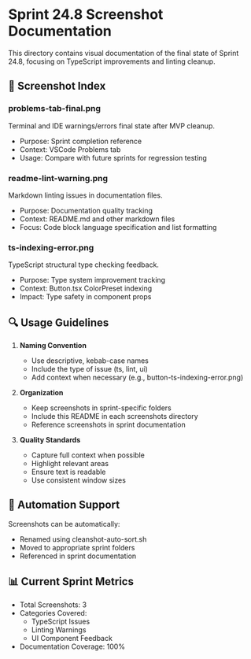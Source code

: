 # Sprint 24.8 Screenshot Documentation

This directory contains visual documentation of the final state of Sprint 24.8, focusing on TypeScript improvements and linting cleanup.

## 📸 Screenshot Index

### problems-tab-final.png

Terminal and IDE warnings/errors final state after MVP cleanup.

- Purpose: Sprint completion reference
- Context: VSCode Problems tab
- Usage: Compare with future sprints for regression testing

### readme-lint-warning.png

Markdown linting issues in documentation files.

- Purpose: Documentation quality tracking
- Context: README.md and other markdown files
- Focus: Code block language specification and list formatting

### ts-indexing-error.png

TypeScript structural type checking feedback.

- Purpose: Type system improvement tracking
- Context: Button.tsx ColorPreset indexing
- Impact: Type safety in component props

## 🔍 Usage Guidelines

1. **Naming Convention**

   - Use descriptive, kebab-case names
   - Include the type of issue (ts, lint, ui)
   - Add context when necessary (e.g., button-ts-indexing-error.png)

2. **Organization**

   - Keep screenshots in sprint-specific folders
   - Include this README in each screenshots directory
   - Reference screenshots in sprint documentation

3. **Quality Standards**
   - Capture full context when possible
   - Highlight relevant areas
   - Ensure text is readable
   - Use consistent window sizes

## 🔄 Automation Support

Screenshots can be automatically:

- Renamed using cleanshot-auto-sort.sh
- Moved to appropriate sprint folders
- Referenced in sprint documentation

## 📊 Current Sprint Metrics

- Total Screenshots: 3
- Categories Covered:
  - TypeScript Issues
  - Linting Warnings
  - UI Component Feedback
- Documentation Coverage: 100%
